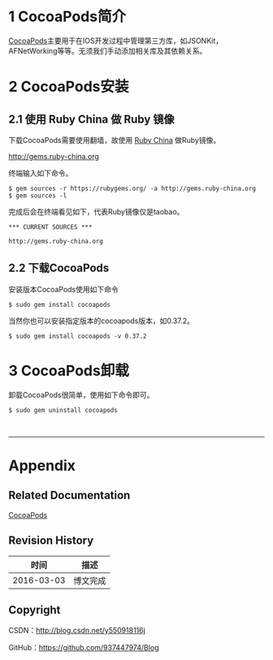 # 1 CocoaPods简介

[CocoaPods](https://cocoapods.org)主要用于在IOS开发过程中管理第三方库，如JSONKit，AFNetWorking等等。无须我们手动添加相关库及其依赖关系。

# 2 CocoaPods安装

## 2.1 使用 Ruby China 做 Ruby 镜像

下载CocoaPods需要使用翻墙，故使用 [Ruby China](http://gems.ruby-china.org) 做Ruby镜像。

http://gems.ruby-china.org

终端输入如下命令。

```
$ gem sources -r https://rubygems.org/ -a http://gems.ruby-china.org
$ gem sources -l
```

完成后会在终端看见如下，代表Ruby镜像仅是taobao。

```
*** CURRENT SOURCES ***

http://gems.ruby-china.org
```

## 2.2 下载CocoaPods

安装版本CocoaPods使用如下命令

```
$ sudo gem install cocoapods
```

当然你也可以安装指定版本的cocoapods版本，如0.37.2。

```
$ sudo gem install cocoapods -v 0.37.2
```

# 3 CocoaPods卸载

卸载CocoaPods很简单，使用如下命令即可。

```
$ sudo gem uninstall cocoapods
```

&#160;

----------

# Appendix

## Related Documentation

[CocoaPods](https://cocoapods.org)

## Revision History

| 时间 | 描述 |
| ---- | ---- |
| 2016-03-03 | 博文完成 |

## Copyright

CSDN：http://blog.csdn.net/y550918116j

GitHub：https://github.com/937447974/Blog